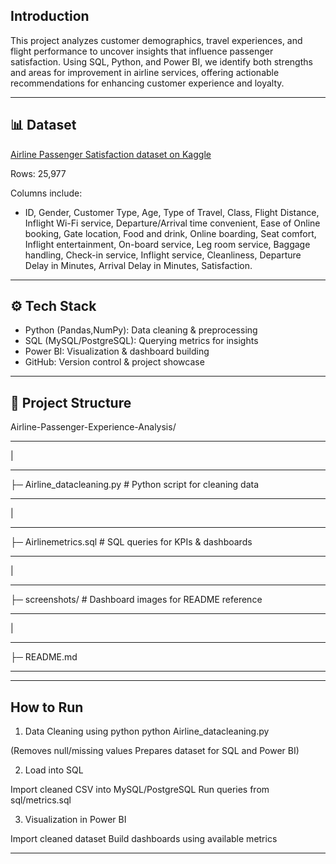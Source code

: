 ## Introduction
This project analyzes customer demographics, travel experiences, and flight performance to uncover insights that influence passenger satisfaction. Using SQL, Python, and Power BI, we identify both strengths and areas for improvement in airline services, offering actionable recommendations for enhancing customer experience and loyalty.

---

## 📊 Dataset

[Airline Passenger Satisfaction dataset on Kaggle](https://www.kaggle.com/datasets/teejmahal20/airline-passenger-satisfaction)


Rows: 25,977

Columns include:

- ID, Gender, Customer Type, Age, Type of Travel, Class, Flight Distance, Inflight Wi-Fi service, Departure/Arrival time convenient, Ease of Online booking, Gate location, Food and drink, Online boarding, Seat comfort, Inflight entertainment, On-board service, Leg room service, Baggage handling, Check-in service, Inflight service, Cleanliness, Departure Delay in Minutes, Arrival Delay in Minutes, 
Satisfaction. 

---

## ⚙️ Tech Stack

- Python (Pandas,NumPy): Data cleaning & preprocessing
- SQL (MySQL/PostgreSQL): Querying metrics for insights
- Power BI: Visualization & dashboard building
- GitHub: Version control & project showcase

---

## 📁 Project Structure
Airline-Passenger-Experience-Analysis/
***
| 
***
├─ Airline_datacleaning.py        # Python script for cleaning data
***
| 
***
├─ Airlinemetrics.sql          # SQL queries for KPIs & dashboards
***
| 
***
├─ screenshots/             # Dashboard images for README reference
***
| 
***
├─ README.md
***

---
## How to Run

1. Data Cleaning using python
python Airline_datacleaning.py

(Removes null/missing values
Prepares dataset for SQL and Power BI)

2. Load into SQL

Import cleaned CSV into MySQL/PostgreSQL
Run queries from sql/metrics.sql

3. Visualization in Power BI

Import cleaned dataset
Build dashboards using available metrics

---

